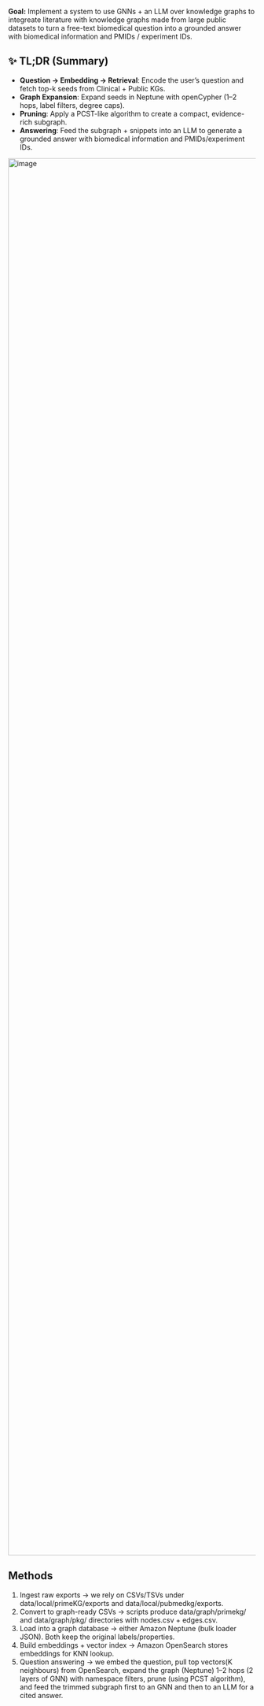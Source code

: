 
**Goal:** Implement a system to use GNNs + an LLM over knowledge graphs to integreate literature with knowledge graphs made from large public datasets to turn a free-text biomedical question into a grounded answer with biomedical information and PMIDs / experiment IDs. 

## ✨ TL;DR (Summary)

- **Question → Embedding → Retrieval**: Encode the user’s question and fetch top-k seeds from Clinical + Public KGs.
- **Graph Expansion**: Expand seeds in Neptune with openCypher (1–2 hops, label filters, degree caps).
- **Pruning**: Apply a PCST-like algorithm to create a compact, evidence-rich subgraph.
- **Answering**: Feed the subgraph + snippets into an LLM to generate a grounded answer with biomedical information and PMIDs/experiment IDs.

<img width="4624" height="2838" alt="image" src="https://github.com/user-attachments/assets/c978497e-25b2-44d3-980a-0ca070720078" />

## Methods
1. Ingest raw exports → we rely on CSVs/TSVs under data/local/primeKG/exports and data/local/pubmedkg/exports.
2. Convert to graph-ready CSVs → scripts produce data/graph/primekg/ and data/graph/pkg/ directories with nodes.csv + edges.csv.
3. Load into a graph database → either Amazon Neptune (bulk loader JSON). Both keep the original labels/properties.
4. Build embeddings + vector index → Amazon OpenSearch stores embeddings for KNN lookup.
5. Question answering → we embed the question, pull top vectors(K neighbours) from OpenSearch, expand the graph (Neptune) 1–2 hops (2 layers of GNN) with namespace filters, prune (using PCST algorithm), and feed the trimmed subgraph first to an GNN and then to an LLM for a cited answer.
